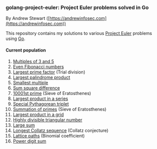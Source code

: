 
### golang-project-euler: Project Euler problems solved in Go

By Andrew Stewart ([https://andrewinfosec.com](https://andrewinfosec.com))

This repository contains my solutions to various
[Project Euler](https://en.wikipedia.org/wiki/Project_Euler) problems using
[Go](http://golang.org).

#### Current population

1. [Multiples of 3 and 5](https://github.com/andrewinfosec/golang-project-euler/blob/master/code/01.go)
2. [Even Fibonacci numbers](https://github.com/andrewinfosec/golang-project-euler/blob/master/code/02.go)
3. [Largest prime factor](https://github.com/andrewinfosec/golang-project-euler/blob/master/code/03.go) (Trial division)
4. [Largest palindrome product](https://github.com/andrewinfosec/golang-project-euler/blob/master/code/04.go)
5. [Smallest multiple](https://github.com/andrewinfosec/golang-project-euler/blob/master/code/05.go)
6. [Sum square difference](https://github.com/andrewinfosec/golang-project-euler/blob/master/code/06.go)
7. [10001st prime](https://github.com/andrewinfosec/golang-project-euler/blob/master/code/07.go) (Sieve of Eratosthenes)
8. [Largest product in a series](https://github.com/andrewinfosec/golang-project-euler/blob/master/code/08.go)
9. [Special Pythagorean triplet](https://github.com/andrewinfosec/golang-project-euler/blob/master/code/09.go)
10. [Summation of primes](https://github.com/andrewinfosec/golang-project-euler/blob/master/code/10.go) (Sieve of Eratosthenes)
11. [Largest product in a grid](https://github.com/andrewinfosec/golang-project-euler/blob/master/code/11.go)
12. [Highly divisible triangular number](https://github.com/andrewinfosec/golang-project-euler/blob/master/code/12.go)
13. [Large sum](https://github.com/andrewinfosec/golang-project-euler/blob/master/code/13.go)
14. [Longest Collatz sequence](https://github.com/andrewinfosec/golang-project-euler/blob/master/code/14.go) (Collatz conjecture)
15. [Lattice paths](https://github.com/andrewinfosec/golang-project-euler/blob/master/code/15.go) (Binomial coefficient)
15. [Power digit sum](https://github.com/andrewinfosec/golang-project-euler/blob/master/code/16.go)
